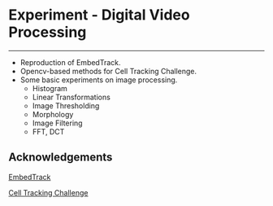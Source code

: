 # Experiment - Digital Video Processing

---

- Reproduction of EmbedTrack.
- Opencv-based methods for Cell Tracking Challenge.
- Some basic experiments on image processing.
    - Histogram
    - Linear Transformations
    - Image Thresholding
    - Morphology
    - Image Filtering
    - FFT, DCT

## Acknowledgements

[EmbedTrack](https://git.scc.kit.edu/kit-loe-ge/embedtrack)

[Cell Tracking Challenge](https://www.celltrackingchallenge.org/)